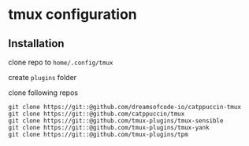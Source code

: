 # tmux configuration

## Installation
clone repo to ```home/.config/tmux```

create ```plugins``` folder

clone following repos
```
git clone https://git::@github.com/dreamsofcode-io/catppuccin-tmux
git clone https://git::@github.com/catppuccin/tmux
git clone https://git::@github.com/tmux-plugins/tmux-sensible
git clone https://git::@github.com/tmux-plugins/tmux-yank
git clone https://git::@github.com/tmux-plugins/tpm
```
